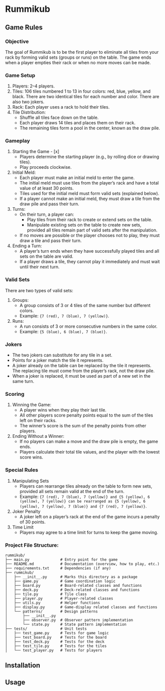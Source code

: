 # Rummikub

## Game Rules

### Objective
The goal of Rummikub is to be the first player to eliminate all tiles from your rack by forming valid sets (groups or runs) on the table. The game ends when a player empties their rack or when no more moves can be made.

### Game Setup
1. Players: 2–4 players. 
2. Tiles: 106 tiles numbered 1 to 13 in four colors: red, blue, yellow, and black. There are two identical tiles for each number and color. There are also two jokers.
3. Rack: Each player uses a rack to hold their tiles.
4. Tile Distribution:
    - Shuffle all tiles face down on the table.
    - Each player draws 14 tiles and places them on their rack.
    - The remaining tiles form a pool in the center, known as the draw pile.

### Gameplay
1. Starting the Game - [x] 
    - Players determine the starting player (e.g., by rolling dice or drawing tiles).
    - Play proceeds clockwise.
2. Initial Meld:
    - Each player must make an initial meld to enter the game.
    - The initial meld must use tiles from the player’s rack and have a total value of at least 30 points.
    - Tiles used for the initial meld must form valid sets (explained below).
    - If a player cannot make an initial meld, they must draw a tile from the draw pile and pass their turn.
3. Turns: 
    - On their turn, a player can:
        - Play tiles from their rack to create or extend sets on the table.
        - Manipulate existing sets on the table to create new sets, provided all tiles remain part of valid sets after the manipulation.
    - If no moves are possible or the player chooses not to play, they must draw a tile and pass their turn.
4. Ending a Turn:
    - A player’s turn ends when they have successfully played tiles and all sets on the table are valid.
    - If a player draws a tile, they cannot play it immediately and must wait until their next turn.

### Valid Sets
There are two types of valid sets:
1. Groups:
    - A group consists of 3 or 4 tiles of the same number but different colors.
    - Example: `{7 (red), 7 (blue), 7 (yellow)}`.
2. Runs:
    - A run consists of 3 or more consecutive numbers in the same color.
    - Example: `{5 (blue), 6 (blue), 7 (blue)}`.

### Jokers
- The two jokers can substitute for any tile in a set.
- Points for a joker match the tile it represents.
- A joker already on the table can be replaced by the tile it represents. The replacing tile must come from the player’s rack, not the draw pile.
- When a joker is replaced, it must be used as part of a new set in the same turn.

### Scoring
1. Winning the Game:
    - A player wins when they play their last tile.
    - All other players score penalty points equal to the sum of the tiles left on their racks.
    - The winner’s score is the sum of the penalty points from other players.
2. Ending Without a Winner:
    - If no players can make a move and the draw pile is empty, the game ends.
    - Players calculate their total tile values, and the player with the lowest score wins.

### Special Rules
1. Manipulating Sets
    - Players can rearrange tiles already on the table to form new sets, provided all sets remain valid at the end of the turn.
    - Example: `{7 (red), 7 (blue), 7 (yellow)} and {5 (yellow), 6 (yellow), 7 (yellow)} can be rearranged as {5 (yellow), 6 (yellow), 7 (yellow), 7 (blue)} and {7 (red), 7 (yellow)}`.
2. Joker Penalty
    - A joker left on a player’s rack at the end of the game incurs a penalty of 30 points.
3. Time Limit
    - Players may agree to a time limit for turns to keep the game moving.


### Project File Structure:
```
rummikub/
├── main.py              # Entry point for the game
├── README.md            # Documentation (overview, how to play, etc.)
├── requirements.txt     # Dependencies (if any)
├── rummikub/
│   ├── __init__.py      # Marks this directory as a package
│   ├── game.py          # Game coordination logic
│   ├── board.py         # Board-related classes and functions
│   ├── deck.py          # Deck-related classes and functions
│   ├── tile.py          # Tile class
│   ├── player.py        # Player-related classes
│   ├── utils.py         # Helper functions
│   ├── display.py       # Game-display related classes and functions
│   └── patterns/        # Design patterns
│       ├── __init__.py  
│       ├── observer.py  # Observer pattern implementation
│       └── state.py     # State pattern implementation
├── tests/               # Unit tests
│   ├── test_game.py     # Tests for game logic
│   ├── test_board.py    # Tests for the board
│   ├── test_deck.py     # Tests for the deck
│   ├── test_tile.py     # Tests for the tiles
│   └── test_player.py   # Tests for players
```

## Installation

## Usage

